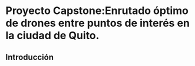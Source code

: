 
Proyecto Capstone:Enrutado óptimo de drones entre puntos de interés en la ciudad de Quito.
===============

Introducción
----------

<!-- `github-download` downloads commit comments and select issues metadata, saving the raw JSON and writing summary `.csv` files.

Busqueda de Datos
----------

Download the `.jar` file [here](/target/github-download-1.0-SNAPSHOT-jar-with-dependencies.jar). It includes all dependencies. You must have the [Java Runtime Environment](http://java.com/en/download/manual.jsp) version 7 or above.

Clustering
-----



```
SLF4J: Failed to load class "org.slf4j.impl.StaticLoggerBinder".
SLF4J: Defaulting to no-operation (NOP) logger implementation
SLF4J: See http://www.slf4j.org/codes.html#StaticLoggerBinder for further details.
```
 -->
